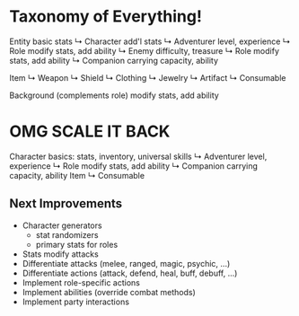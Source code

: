 # Taxonomy of Everything!

Entity                  basic stats
    ↳ Character         add'l stats
        ↳ Adventurer    level, experience
            ↳ Role      modify stats, add ability
        ↳ Enemy         difficulty, treasure
            ↳ Role      modify stats, add ability
    ↳ Companion         carrying capacity, ability

Item
    ↳ Weapon
    ↳ Shield
    ↳ Clothing
    ↳ Jewelry
    ↳ Artifact
    ↳ Consumable

Background
    (complements role)  modify stats, add ability



# OMG SCALE IT BACK

Character           basics: stats, inventory, universal skills
    ↳ Adventurer    level, experience
        ↳ Role      modify stats, add ability
    ↳ Companion         carrying capacity, ability
Item
    ↳ Consumable

## Next Improvements
- Character generators
    - stat randomizers
    - primary stats for roles
- Stats modify attacks
- Differentiate attacks (melee, ranged, magic, psychic, ...)
- Differentiate actions (attack, defend, heal, buff, debuff, ...)
- Implement role-specific actions
- Implement abilities (override combat methods)
- Implement party interactions
